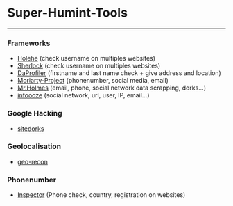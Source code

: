 # Super-Humint-Tools

---

### Frameworks

- [Holehe](https://github.com/megadose/holehe) (check username on multiples websites)
- [Sherlock](https://github.com/sherlock-project/sherlock) (check username on multiples websites)
- [DaProfiler](https://github.com/daprofiler/Daprofiler) (firstname and last name check + give address and location)
- [Moriarty-Project](https://github.com/AzizKpln/Moriarty-Project) (phonenumber, social media, email)
- [Mr.Holmes](https://github.com/Lucksi/Mr.Holmes) (email, phone, social network data scrapping, dorks...)
- [infoooze](https://github.com/devXprite/infoooze) (social network, url, user, IP, email...)

### Google Hacking

- [sitedorks](https://github.com/Zarcolio/sitedorks)

### Geolocalisation

- [geo-recon](https://github.com/radioactivetobi/geo-recon)

### Phonenumber

- [Inspector](https://github.com/N0rz3/Inspector) (Phone check, country, registration on websites)
